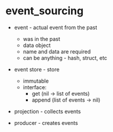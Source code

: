 # event_sourcing

* event - actual event from the past
  - was in the past
  - data object
  - name and data are required
  - can be anything - hash, struct, etc

* event store - store
  - immutable
  - interface:
    - get (nil -> list of events)
    - append (list of events -> nil)

* projection - collects events

* producer - creates events
